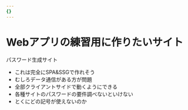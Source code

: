 ```yaml
---
{}
---
```

# Webアプリの練習用に作りたいサイト

パスワード生成サイト

- これは完全にSPA&SSGで作れそう  
- むしろデータ通信がある方が問題  
- 全部クライアントサイドで動くようにできる  
- 各種サイトのパスワードの要件調べないといけない  
- とくにどの記号が使えないのか